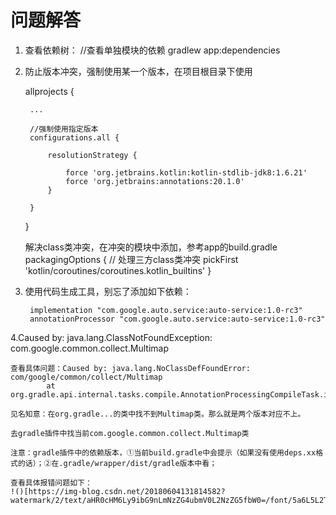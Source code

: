 
#  问题解答

1. 查看依赖树：
//查看单独模块的依赖
gradlew app:dependencies

2. 防止版本冲突，强制使用某一个版本，在项目根目录下使用


    allprojects {

        ...

        //强制使用指定版本
        configurations.all {

            resolutionStrategy {

                force 'org.jetbrains.kotlin:kotlin-stdlib-jdk8:1.6.21'
                force 'org.jetbrains:annotations:20.1.0'
            }

        }
    }

    解决class类冲突，在冲突的模块中添加，参考app的build.gradle
    packagingOptions {
            // 处理三方class类冲突
            pickFirst 'kotlin/coroutines/coroutines.kotlin_builtins'
    }

3. 使用代码生成工具，别忘了添加如下依赖：

        implementation "com.google.auto.service:auto-service:1.0-rc3"
        annotationProcessor "com.google.auto.service:auto-service:1.0-rc3"

4.Caused by: java.lang.ClassNotFoundException: com.google.common.collect.Multimap

    查看具体问题：Caused by: java.lang.NoClassDefFoundError: com/google/common/collect/Multimap
           	at org.gradle.api.internal.tasks.compile.AnnotationProcessingCompileTask.instantiateProcessor

    见名知意：在org.gradle...的类中找不到Multimap类。那么就是两个版本对应不上。

    去gradle插件中找当前com.google.common.collect.Multimap类

    注意：gradle插件中的依赖版本，①当前build.gradle中会提示（如果没有使用deps.xx格式的话）；②在.gradle/wrapper/dist/gradle版本中看；

    查看具体报错问题如下：
    !()[https://img-blog.csdn.net/20180604131814582?watermark/2/text/aHR0cHM6Ly9ibG9nLmNzZG4ubmV0L2NzZG5fbW0=/font/5a6L5L2T/fontsize/400/fill/I0JBQkFCMA==/dissolve/70]